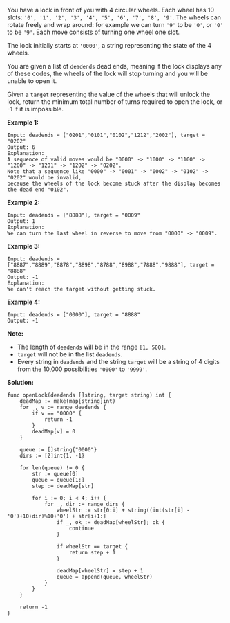 You have a lock in front of you with 4 circular wheels. Each wheel has 10 slots: `'0', '1', '2', '3', '4', '5', '6', '7', '8', '9'`. The wheels can rotate freely and wrap around: for example we can turn `'9'` to be `'0'`, or `'0'` to be `'9'`. Each move consists of turning one wheel one slot.

The lock initially starts at `'0000'`, a string representing the state of the 4 wheels.

You are given a list of `deadends` dead ends, meaning if the lock displays any of these codes, the wheels of the lock will stop turning and you will be unable to open it.

Given a `target` representing the value of the wheels that will unlock the lock, return the minimum total number of turns required to open the lock, or -1 if it is impossible.

**Example 1:**

```
Input: deadends = ["0201","0101","0102","1212","2002"], target = "0202"
Output: 6
Explanation:
A sequence of valid moves would be "0000" -> "1000" -> "1100" -> "1200" -> "1201" -> "1202" -> "0202".
Note that a sequence like "0000" -> "0001" -> "0002" -> "0102" -> "0202" would be invalid,
because the wheels of the lock become stuck after the display becomes the dead end "0102".
```

**Example 2:**

```
Input: deadends = ["8888"], target = "0009"
Output: 1
Explanation:
We can turn the last wheel in reverse to move from "0000" -> "0009".
```

**Example 3:**

```
Input: deadends = ["8887","8889","8878","8898","8788","8988","7888","9888"], target = "8888"
Output: -1
Explanation:
We can't reach the target without getting stuck.
```

**Example 4:**

```
Input: deadends = ["0000"], target = "8888"
Output: -1
```

**Note:**

- The length of `deadends` will be in the range `[1, 500]`.
- `target` will not be in the list `deadends`. 
- Every string in `deadends` and the string `target` will be a string of 4 digits from the 10,000 possibilities `'0000'` to `'9999'`.

**Solution:**

```golang
func openLock(deadends []string, target string) int {
	deadMap := make(map[string]int)
	for _, v := range deadends {
		if v == "0000" {
			return -1
		}
		deadMap[v] = 0
	}

	queue := []string{"0000"}
	dirs := [2]int{1, -1}

	for len(queue) != 0 {
		str := queue[0]
		queue = queue[1:]
		step := deadMap[str]

		for i := 0; i < 4; i++ {
			for _, dir := range dirs {
				wheelStr := str[0:i] + string((int(str[i] - '0')+10+dir)%10+'0') + str[i+1:]
				if _, ok := deadMap[wheelStr]; ok {
					continue
				}
				
				if wheelStr == target {
					return step + 1
				}

				deadMap[wheelStr] = step + 1
				queue = append(queue, wheelStr)
			} 
		}
	}
	
	return -1
}
```
